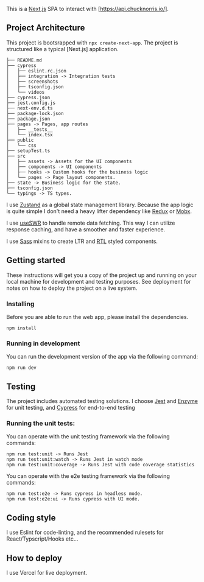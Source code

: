 This is a [Next.js](https://nextjs.org/) SPA to interact with [https://api.chucknorris.io/].

## Project Architecture

This project is bootsrapped with `npx create-next-app`. The project is structured like a typical [Next.js] application.
```
├── README.md
├── cypress
│   ├── eslint.rc.json
│   ├── integration -> Integration tests
│   ├── screenshots
│   ├── tsconfig.json
│   └── videos
├── cypress.json
├── jest.config.js
├── next-env.d.ts
├── package-lock.json
├── package.json
├── pages -> Pages, app routes
│   ├── __tests__
│   └── index.tsx
├── public
│   └── css
├── setupTest.ts
├── src
│   ├── assets -> Assets for the UI components
│   ├── components -> UI components
│   ├── hooks -> Custom hooks for the business logic
│   └── pages -> Page layout components.
├── state -> Business logic for the state.
├── tsconfig.json
└── typings -> TS types.
```

I use [Zustand](https://github.com/react-spring/zustand) as a global state management library. Because the app logic is quite simple I don't need a heavy lifter dependency like [Redux](https://github.com/reduxjs/redux) or [Mobx](https://mobx.js.org/README.html).

I use [useSWR](https://github.com/vercel/swr) to handle remote data fetching. This way I can utilize response caching, and have a smoother and faster experience.

I use [Sass](https://sass-lang.com/) mixins to create LTR and [RTL](https://en.wikipedia.org/wiki/Right-to-left) styled components.

## Getting started

These instructions will get you a copy of the project up and running on your local machine for development and testing purposes. See deployment for notes on how to deploy the project on a live system.

### Installing

Before you are able to run the web app, please install the dependencies.

```
npm install
```

### Running in development

You can run the development version of the app via the following command:

```
npm run dev
```

## Testing

The project includes automated testing solutions. I choose [Jest](https://jestjs.io/) and [Enzyme](https://github.com/enzymejs/enzyme) for unit testing, and [Cypress](https://www.cypress.io/) for end-to-end testing

### Running the unit tests:

You can operate with the unit testing framework via the following commands:

```
npm run test:unit -> Runs Jest
npm run test:unit:watch -> Runs Jest in watch mode
npm run test:unit:coverage -> Runs Jest with code coverage statistics
```

You can operate with the e2e testing framework via the following commands:

```
npm run test:e2e -> Runs cypress in headless mode.
npm run test:e2e:ui -> Runs cypress with UI mode.
```

## Coding style

I use Eslint for code-linting, and the recommended rulesets for React/Typscript/Hooks etc...

## How to deploy

I use Vercel for live deployment.

